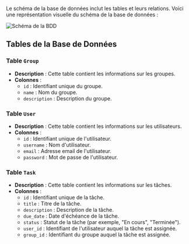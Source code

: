 Le schéma de la base de données inclut les tables et leurs relations. Voici une représentation visuelle du schéma de la base de données :

![Schéma de la BDD](https://media.discordapp.net/attachments/1291029541892001892/1293477123595567155/Schema_BDD_V1.png?ex=670783f1&is=67063271&hm=767e5df9882655c4076da733a5712f940734da014a6660cc7dab158da804205b&=&format=webp&quality=lossless&width=804&height=666)

## Tables de la Base de Données

### Table `Group`

- **Description** : Cette table contient les informations sur les groupes.
- **Colonnes** :
  - `id` : Identifiant unique du groupe.
  - `name` : Nom du groupe.
  - `description` : Description du groupe.

### Table `User`

- **Description** : Cette table contient les informations sur les utilisateurs.
- **Colonnes** :
  - `id` : Identifiant unique de l'utilisateur.
  - `username` : Nom d'utilisateur.
  - `email` : Adresse email de l'utilisateur.
  - `password` : Mot de passe de l'utilisateur.

### Table `Task`

- **Description** : Cette table contient les informations sur les tâches.
- **Colonnes** :
  - `id` : Identifiant unique de la tâche.
  - `title` : Titre de la tâche.
  - `description` : Description de la tâche.
  - `due_date` : Date d'échéance de la tâche.
  - `status` : Statut de la tâche (par exemple, "En cours", "Terminée").
  - `user_id` : Identifiant de l'utilisateur auquel la tâche est assignée.
  - `group_id` : Identifiant du groupe auquel la tâche est assignée.



